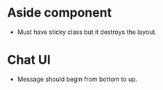 # Aside component

- Must have sticky class but it destroys the layout.

# Chat UI

- Message should begin from bottom to up.
